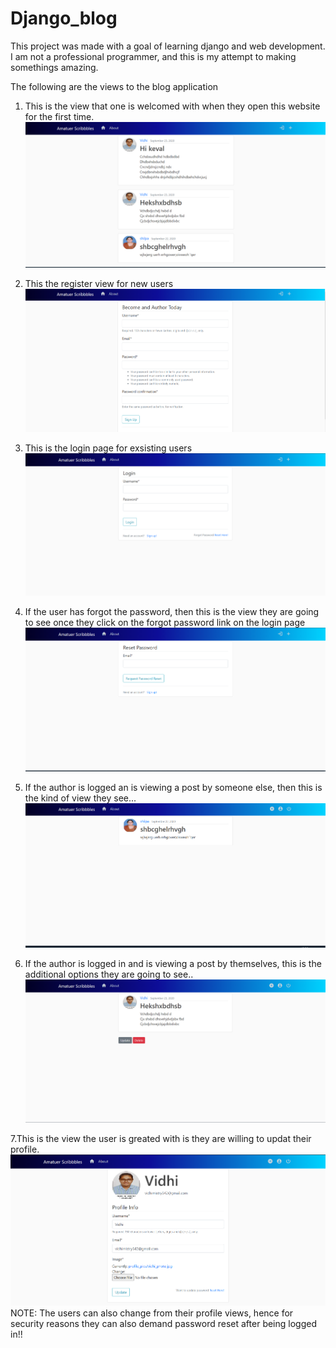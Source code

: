 # Django_blog
This project was made with a goal of learning django and web development. I am not a professional programmer, and this is my attempt to making somethings amazing.

The following are the views to the blog application
1. This is the view that one is welcomed with when they open this website for the first time.
![](django_site/project_imgs/home_page_logout.png)

2. This the register view for new users 
![](django_site/project_imgs/register_page.png)

3. This is the login page for exsisting users
![](django_site/project_imgs/login_page.png)

4. If the user has forgot the password, then this is the view they are going to see once they click on the forgot password link on the login page 
![](django_site/project_imgs/pass_reset_page.png)

5. If the author is logged an is viewing a post by someone else, then this is the kind of view they see...
![](django_site/project_imgs/author_login_not.png)

6. If the author is logged in and is viewing a post by themselves, this is the additional options they are going to see..
![](django_site/project_imgs/author_login_yes.png)

7.This is the view the user is greated with is they are willing to updat their profile.
![](django_site/project_imgs/user_profile_update_page.png)
NOTE: The users can also change from their profile views, hence for security reasons they can also demand password reset after being logged in!!
